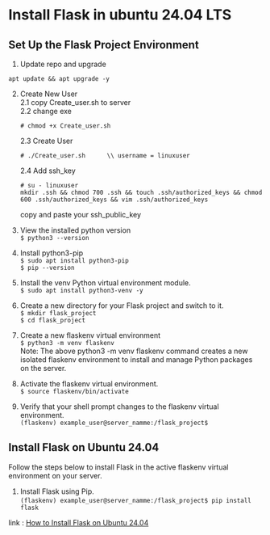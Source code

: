 # Install Flask in ubuntu 24.04 LTS
## Set Up the Flask Project Environment
1. Update repo and upgrade
```
apt update && apt upgrade -y
```

2. Create New User<br>
    2.1 copy Create_user.sh to server<br>
    2.2 change exe
    ```
    # chmod +x Create_user.sh
    ```
    2.3 Create User
    ```
    # ./Create_user.sh      \\ username = linuxuser
    ```
    2.4 Add ssh_key<br>
    ```
    # su - linuxuser
    mkdir .ssh && chmod 700 .ssh && touch .ssh/authorized_keys && chmod 600 .ssh/authorized_keys && vim .ssh/authorized_keys
    ```
    copy and paste your ssh_public_key<br>

3. View the installed python version<br>
`$ python3 --version`

4. Install python3-pip<br>
`$ sudo apt install python3-pip`<br>
`$ pip --version`<br>

5. Install the venv Python virtual environment module.<br>
`$ sudo apt install python3-venv -y`

6. Create a new directory for your Flask project and switch to it.<br>
`$ mkdir flask_project`<br>
`$ cd flask_project`

7. Create a new flaskenv virtual environment <br>
`$ python3 -m venv flaskenv`<br>
Note: The above python3 -m venv flaskenv command creates a new isolated flaskenv environment to install and manage Python packages on the server.

8. Activate the flaskenv virtual environment.<br>
`$ source flaskenv/bin/activate`<br>

9. Verify that your shell prompt changes to the flaskenv virtual environment.<br>
`(flaskenv) example_user@server_namme:/flask_project$`<br>

## Install Flask on Ubuntu 24.04
Follow the steps below to install Flask in the active flaskenv virtual environment on your server.

1. Install Flask using Pip.<br>
`(flaskenv) example_user@server_namme:/flask_project$ pip install flask`

link : [How to Install Flask on Ubuntu 24.04](https://docs.vultr.com/how-to-install-flask-on-ubuntu-24-04)